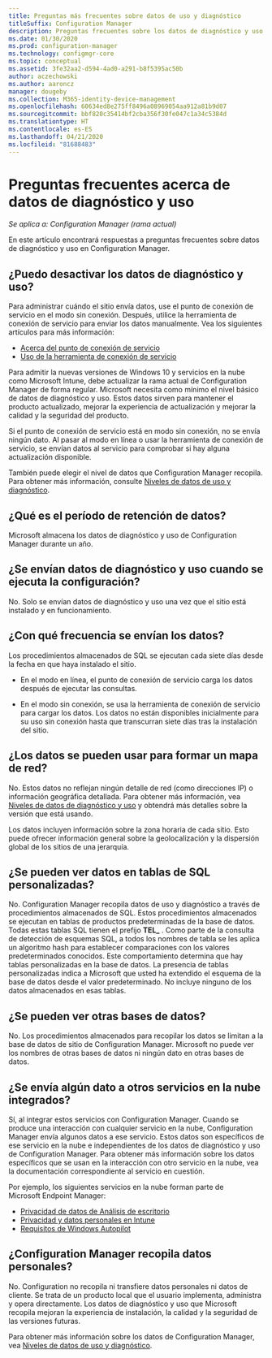 ```yaml
---
title: Preguntas más frecuentes sobre datos de uso y diagnóstico
titleSuffix: Configuration Manager
description: Preguntas frecuentes sobre los datos de diagnóstico y uso en Configuration Manager
ms.date: 01/30/2020
ms.prod: configuration-manager
ms.technology: configmgr-core
ms.topic: conceptual
ms.assetid: 3fe32aa2-d594-4ad0-a291-b8f5395ac50b
author: aczechowski
ms.author: aaroncz
manager: dougeby
ms.collection: M365-identity-device-management
ms.openlocfilehash: 60634ed8e275ff8496a08969054aa912a81b9d07
ms.sourcegitcommit: bbf820c35414bf2cba356f30fe047c1a34c5384d
ms.translationtype: HT
ms.contentlocale: es-ES
ms.lasthandoff: 04/21/2020
ms.locfileid: "81688483"
---
```

# <a name="frequently-asked-questions-about-diagnostics-and-usage-data"></a>Preguntas frecuentes acerca de datos de diagnóstico y uso

*Se aplica a: Configuration Manager (rama actual)*

En este artículo encontrará respuestas a preguntas frecuentes sobre datos de diagnóstico y uso en Configuration Manager.

## <a name="can-i-turn-off-diagnostic-and-usage-data"></a><a name="bkmk_off"></a> ¿Puedo desactivar los datos de diagnóstico y uso?

Para administrar cuándo el sitio envía datos, use el punto de conexión de servicio en el modo sin conexión. Después, utilice la herramienta de conexión de servicio para enviar los datos manualmente. Vea los siguientes artículos para más información:

- [Acerca del punto de conexión de servicio](../../servers/deploy/configure/about-the-service-connection-point.md)
- [Uso de la herramienta de conexión de servicio](../../servers/manage/use-the-service-connection-tool.md)

Para admitir la nuevas versiones de Windows 10 y servicios en la nube como Microsoft Intune, debe actualizar la rama actual de Configuration Manager de forma regular. Microsoft necesita como mínimo el nivel básico de datos de diagnóstico y uso. Estos datos sirven para mantener el producto actualizado, mejorar la experiencia de actualización y mejorar la calidad y la seguridad del producto.

Si el punto de conexión de servicio está en modo sin conexión, no se envía ningún dato. Al pasar al modo en línea o usar la herramienta de conexión de servicio, se envían datos al servicio para comprobar si hay alguna actualización disponible.

También puede elegir el nivel de datos que Configuration Manager recopila. Para obtener más información, consulte [Niveles de datos de uso y diagnóstico](levels-overview.md).

## <a name="what-is-the-data-retention-period"></a><a name="bkmk_retention"></a> ¿Qué es el período de retención de datos?

Microsoft almacena los datos de diagnóstico y uso de Configuration Manager durante un año.

## <a name="is-diagnostics-and-usage-data-sent-when-setup-runs"></a><a name="bkmk_update"></a> ¿Se envían datos de diagnóstico y uso cuando se ejecuta la configuración?

No. Solo se envían datos de diagnóstico y uso una vez que el sitio está instalado y en funcionamiento.

## <a name="how-frequently-is-the-data-sent"></a><a name="bkmk_frequency"></a> ¿Con qué frecuencia se envían los datos?

Los procedimientos almacenados de SQL se ejecutan cada siete días desde la fecha en que haya instalado el sitio.

- En el modo en línea, el punto de conexión de servicio carga los datos después de ejecutar las consultas.

- En el modo sin conexión, se usa la herramienta de conexión de servicio para cargar los datos. Los datos no están disponibles inicialmente para su uso sin conexión hasta que transcurran siete días tras la instalación del sitio.  

## <a name="can-the-data-be-used-to-form-a-network-map"></a><a name="bkmk_network"></a> ¿Los datos se pueden usar para formar un mapa de red?

No. Estos datos no reflejan ningún detalle de red (como direcciones IP) o información geográfica detallada. Para obtener más información, vea [Niveles de datos de diagnóstico y uso](levels-overview.md#bkmk_versions) y obtendrá más detalles sobre la versión que está usando.

Los datos incluyen información sobre la zona horaria de cada sitio. Esto puede ofrecer información general sobre la geolocalización y la dispersión global de los sitios de una jerarquía.

## <a name="can-you-see-data-in-custom-sql-tables"></a><a name="bkmk_tables"></a> ¿Se pueden ver datos en tablas de SQL personalizadas?

No. Configuration Manager recopila datos de uso y diagnóstico a través de procedimientos almacenados de SQL. Estos procedimientos almacenados se ejecutan en tablas de productos predeterminadas de la base de datos. Todas estas tablas SQL tienen el prefijo **TEL_** . Como parte de la consulta de detección de esquemas SQL, a todos los nombres de tabla se les aplica un algoritmo hash para establecer comparaciones con los valores predeterminados conocidos. Este comportamiento determina que hay tablas personalizadas en la base de datos. La presencia de tablas personalizadas indica a Microsoft que usted ha extendido el esquema de la base de datos desde el valor predeterminado. No incluye ninguno de los datos almacenados en esas tablas.

## <a name="can-you-see-other-databases"></a><a name="bkmk_databases"></a> ¿Se pueden ver otras bases de datos?

No. Los procedimientos almacenados para recopilar los datos se limitan a la base de datos de sitio de Configuration Manager. Microsoft no puede ver los nombres de otras bases de datos ni ningún dato en otras bases de datos.

## <a name="is-any-data-sent-to-other-integrated-cloud-services"></a><a name="bkmk_cloud"></a> ¿Se envía algún dato a otros servicios en la nube integrados?

Sí, al integrar estos servicios con Configuration Manager. Cuando se produce una interacción con cualquier servicio en la nube, Configuration Manager envía algunos datos a ese servicio. Estos datos son específicos de ese servicio en la nube e independientes de los datos de diagnóstico y uso de Configuration Manager. Para obtener más información sobre los datos específicos que se usan en la interacción con otro servicio en la nube, vea la documentación correspondiente al servicio en cuestión.

Por ejemplo, los siguientes servicios en la nube forman parte de Microsoft Endpoint Manager:

- [Privacidad de datos de Análisis de escritorio](../../../desktop-analytics/privacy.md)
- [Privacidad y datos personales en Intune](https://docs.microsoft.com/intune/protect/privacy-personal-data)
- [Requisitos de Windows Autopilot](https://docs.microsoft.com/windows/deployment/windows-autopilot/windows-autopilot-requirements)

## <a name="does-configuration-manager-collect-any-personal-data"></a><a name="bkmk_personal"></a> ¿Configuration Manager recopila datos personales?

No. Configuration no recopila ni transfiere datos personales ni datos de cliente. Se trata de un producto local que el usuario implementa, administra y opera directamente. Los datos de diagnóstico y uso que Microsoft recopila mejoran la experiencia de instalación, la calidad y la seguridad de las versiones futuras.

Para obtener más información sobre los datos de Configuration Manager, vea [Niveles de datos de uso y diagnóstico](levels-overview.md).
